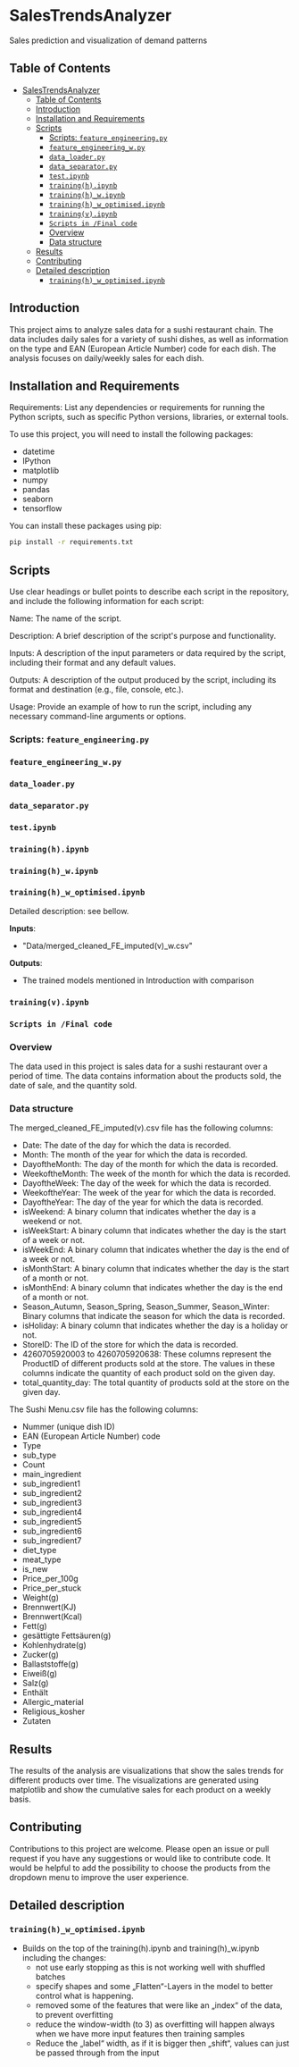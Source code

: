 # SalesTrendsAnalyzer

Sales prediction and visualization of demand patterns

## Table of Contents

- [SalesTrendsAnalyzer](#salestrendsanalyzer)
  - [Table of Contents](#table-of-contents)
  - [Introduction](#introduction)
  - [Installation and Requirements](#installation-and-requirements)
  - [Scripts](#scripts)
    - [Scripts: `feature_engineering.py`](#scripts-feature_engineeringpy)
    - [`feature_engineering_w.py`](#feature_engineering_wpy)
    - [`data_loader.py`](#data_loaderpy)
    - [`data_separator.py`](#data_separatorpy)
    - [`test.ipynb`](#testipynb)
    - [`training(h).ipynb`](#traininghipynb)
    - [`training(h)_w.ipynb`](#trainingh_wipynb)
    - [`training(h)_w_optimised.ipynb`](#trainingh_w_optimisedipynb)
    - [`training(v).ipynb`](#trainingvipynb)
    - [`Scripts in /Final code`](#scripts-in-final-code)
    - [Overview](#overview)
    - [Data structure](#data-structure)
  - [Results](#results)
  - [Contributing](#contributing)
  - [Detailed description](#detailed-description)
    - [`training(h)_w_optimised.ipynb`](#trainingh_w_optimisedipynb-1)

## Introduction

This project aims to analyze sales data for a sushi restaurant chain. The data includes daily sales for a variety of sushi dishes, as well as information on the type and EAN (European Article Number) code for each dish. The analysis focuses on daily/weekly sales for each dish.

## Installation and Requirements

Requirements: List any dependencies or requirements for running the Python scripts, such as specific Python versions, libraries, or external tools.

To use this project, you will need to install the following packages:

-   datetime
-   IPython
-   matplotlib
-   numpy
-   pandas
-   seaborn
-   tensorflow

You can install these packages using pip:

```sh
pip install -r requirements.txt
```

## Scripts

Use clear headings or bullet points to describe each script in the repository, and include the following information for each script:

Name: The name of the script.

Description: A brief description of the script's purpose and functionality.

Inputs: A description of the input parameters or data required by the script, including their format and any default values.

Outputs: A description of the output produced by the script, including its format and destination (e.g., file, console, etc.).

Usage: Provide an example of how to run the script, including any necessary command-line arguments or options.

### Scripts: `feature_engineering.py`

### `feature_engineering_w.py`

###  `data_loader.py`

### `data_separator.py`

### `test.ipynb`

### `training(h).ipynb`

### `training(h)_w.ipynb`

### `training(h)_w_optimised.ipynb`
Detailed description: see bellow.

**Inputs**: 

- "Data/merged_cleaned_FE_imputed(v)_w.csv" 

**Outputs**: 
- The trained models mentioned in Introduction with comparison

### `training(v).ipynb`


### `Scripts in /Final code`

### Overview

The data used in this project is sales data for a sushi restaurant over a period of time. The data contains information about the products sold, the date of sale, and the quantity sold.

### Data structure

The merged_cleaned_FE_imputed(v).csv file has the following columns:

-   Date: The date of the day for which the data is recorded.
-   Month: The month of the year for which the data is recorded.
-   DayoftheMonth: The day of the month for which the data is recorded.
-   WeekoftheMonth: The week of the month for which the data is recorded.
-   DayoftheWeek: The day of the week for which the data is recorded.
-   WeekoftheYear: The week of the year for which the data is recorded.
-   DayoftheYear: The day of the year for which the data is recorded.
-   isWeekend: A binary column that indicates whether the day is a weekend or not.
-   isWeekStart: A binary column that indicates whether the day is the start of a week or not.
-   isWeekEnd: A binary column that indicates whether the day is the end of a week or not.
-   isMonthStart: A binary column that indicates whether the day is the start of a month or not.
-   isMonthEnd: A binary column that indicates whether the day is the end of a month or not.
-   Season_Autumn, Season_Spring, Season_Summer, Season_Winter: Binary columns that indicate the season for which the data is recorded.
-   isHoliday: A binary column that indicates whether the day is a holiday or not.
-   StoreID: The ID of the store for which the data is recorded.
-   4260705920003 to 4260705920638: These columns represent the ProductID of different products sold at the store. The values in these columns indicate the quantity of each product sold on the given day.
-   total_quantity_day: The total quantity of products sold at the store on the given day.

The Sushi Menu.csv file has the following columns:

-   Nummer (unique dish ID)
-   EAN (European Article Number) code
-   Type
-   sub_type
-   Count
-   main_ingredient
-   sub_ingredient1
-   sub_ingredient2
-   sub_ingredient3
-   sub_ingredient4
-   sub_ingredient5
-   sub_ingredient6
-   sub_ingredient7
-   diet_type
-   meat_type
-   is_new
-   Price_per_100g
-   Price_per_stuck
-   Weight(g)
-   Brennwert(KJ)
-   Brennwert(Kcal)
-   Fett(g)
-   gesättigte Fettsäuren(g)
-   Kohlenhydrate(g)
-   Zucker(g)
-   Ballaststoffe(g)
-   Eiweiß(g)
-   Salz(g)
-   Enthält
-   Allergic_material
-   Religious_kosher
-   Zutaten

## Results

The results of the analysis are visualizations that show the sales trends for different products over time. The visualizations are generated using matplotlib and show the cumulative sales for each product on a weekly basis.

## Contributing

Contributions to this project are welcome. Please open an issue or pull request if you have any suggestions or would like to contribute code. It would be helpful to add the possibility to choose the products from the dropdown menu to improve the user experience.


## Detailed description 

### `training(h)_w_optimised.ipynb`
- Builds on the top of the training(h).ipynb and training(h)_w.ipynb including the changes: 
  - not use early stopping as this is not working well with shuffled batches
  - specify shapes and some „Flatten“-Layers in the model to better control what is happening.
  - removed some of the features that were like an „index“ of the data, to prevent overfitting
  - reduce the window-width (to 3) as overfitting will happen always when we have more input features then training samples
  - Reduce the „label“ width, as if it is bigger then „shift“, values can just be passed through from the input
